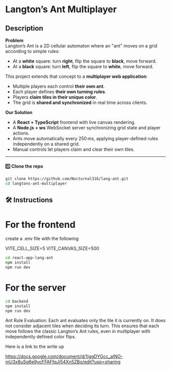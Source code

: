 #  Langton’s Ant Multiplayer

##  **Description**

**Problem**  
Langton’s Ant is a 2D cellular automaton where an "ant" moves on a grid according to simple rules:

- At a **white** square: turn **right**, flip the square to **black**, move forward.
- At a **black** square: turn **left**, flip the square to **white**, move forward.

This project extends that concept to a **multiplayer web application**:

- Multiple players each control **their own ant**.
- Each player defines **their own turning rules**.
- Players **claim tiles in their unique color**.
- The grid is **shared and synchronized** in real time across clients.

**Our Solution**  
- A **React + TypeScript** frontend with live canvas rendering.
- A **Node.js + ws** WebSocket server synchronizing grid state and player actions.
- Ants move automatically every 250 ms, applying player-defined rules independently on a shared grid.
- Manual controls let players claim and clear their own tiles.

---


#### 1️⃣ Clone the repo
```bash
git clone https://github.com/Nocturnal316/lang-ant.git
cd langtons-ant-multiplayer
```

## 🛠️ **Instructions**

# For the frontend

create a .env file with the following

VITE_CELL_SIZE=5
VITE_CANVAS_SIZE=500

```bash
cd react-app-lang-ant
npm install
npm run dev
```

# For the server

```bash
cd backend
npm install
npm run dev
```


Ant Rule Evaluation:
Each ant evaluates only the tile it is currently on. It does not consider adjacent tiles when deciding its turn. 
This ensures that each move follows the classic Langton’s Ant rules, even in multiplayer with independently defined color flips.

Here is a link to the write up 

https://docs.google.com/document/d/1iggDYGcc_aINO-mU3x8uSg6e9ycFFAFfqJj54Xn5ZBo/edit?usp=sharing